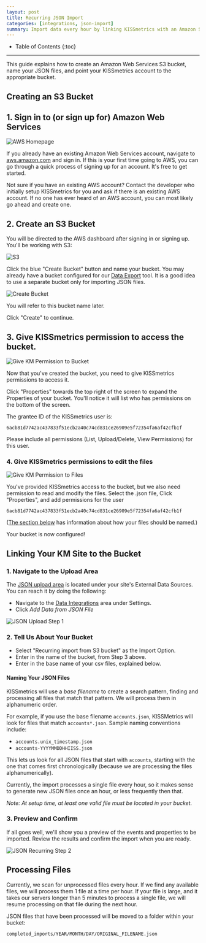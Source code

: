 ```yaml
---
layout: post
title: Recurring JSON Import
categories: [integrations, json-import]
summary: Import data every hour by linking KISSmetrics with an Amazon S3 bucket containing multiple `.json` files.
---
```

* Table of Contents
{:toc}
* * *

This guide explains how to create an Amazon Web Services S3 bucket, name your JSON files, and point your KISSmetrics account to the appropriate bucket.

## Creating an S3 Bucket

## 1. Sign in to (or sign up for) Amazon Web Services
![AWS Homepage][1]

If you already have an existing Amazon Web Services account, navigate to [aws.amazon.com][aws] and sign in. If this is your first time going to AWS, you can go through a quick process of signing up for an account. It's free to get started.

Not sure if you have an existing AWS account? Contact the developer who initially setup KISSmetrics for you and ask if there is an existing AWS account. If no one has ever heard of an AWS account, you can most likely go ahead and create one.

## 2. Create an S3 Bucket

You will be directed to the AWS dashboard after signing in or signing up. You'll be working with S3:

![S3][2]

Click the blue "Create Bucket" button and name your bucket. You may already have a bucket configured for our [Data Export][data] tool. It is a good idea to use a separate bucket only for importing JSON files.

![Create Bucket][3]

You will refer to this bucket name later.

Click "Create" to continue.

## 3. Give KISSmetrics permission to access the bucket.
![Give KM Permission to Bucket][4]

Now that you've created the bucket, you need to give KISSmetrics permissions to access it.

Click "Properties" towards the top right of the screen to expand the Properties of your bucket. You'll notice it will list who has permissions on the bottom of the screen.

The grantee ID of the KISSmetrics user is:

`6acb81d7742ac437833f51ecb2a40c74cd831ce26909e5f72354fa6af42cfb1f`

Please include all permissions (List, Upload/Delete, View Permissions) for this user.

### 4. Give KISSmetrics permissions to edit the files
![Give KM Permission to Files][5]

You've provided KISSmetrics access to the bucket, but we also need permission to read and modify the files. Select the .json file, Click "Properties", and add permissions for the user

`6acb81d7742ac437833f51ecb2a40c74cd831ce26909e5f72354fa6af42cfb1f`

([The section below](/integrations/json-import/recurring-import#naming_your_csv_files) has information about how your files should be named.)

Your bucket is now configured!

## Linking Your KM Site to the Bucket

### 1. Navigate to the Upload Area

The [JSON upload area][json-new] is located under your site's External Data Sources. You can reach it by doing the following:

* Navigate to the [Data Integrations][external-data] area under Settings.
* Click *Add Data from JSON File*

![JSON Upload Step 1][screenshot-1]

### 2. Tell Us About Your Bucket

* Select "Recurring import from S3 bucket" as the Import Option.
* Enter in the name of the bucket, from Step 3 above.
* Enter in the base name of your csv files, explained below.

#### Naming Your JSON Files

KISSmetrics will use a *base filename* to create a search pattern, finding and processing all files that match that pattern. We will process them in alphanumeric order.

For example, if you use the base filename `accounts.json`, KISSMetrics will look for files that match `accounts*.json`. Sample naming conventions include:

* `accounts.unix_timestamp.json`
* `accounts-YYYYMMDDHHIISS.json`

This lets us look for all JSON files that start with `accounts`, starting with the one that comes first chronologically (because we are processing the files alphanumerically).

Currently, the import processes a single file every hour, so it makes sense to generate new JSON files once an hour, or less frequently then that.

*Note: At setup time, at least one valid file must be located in your bucket.*

### 3. Preview and Confirm

If all goes well, we'll show you a preview of the events and properties to be imported. Review the results and confirm the import when you are ready.

![JSON Recurring Step 2][screenshot-2]

## Processing Files

Currently, we scan for unprocessed files every hour. If we find any available files, we will process them 1 file at a time per hour. If your file is large, and it takes our servers longer than 5 minutes to process a single file, we will resume processing on that file during the next hour.

JSON files that have been processed will be moved to a folder within your bucket:

`completed_imports/YEAR/MONTH/DAY/ORIGINAL_FILENAME.json`

[screenshot-1]: http://kissmetrics-support-files.s3.amazonaws.com/assets/integrations/json-import/json-linking-step-5.png
[screenshot-2]: http://kissmetrics-support-files.s3.amazonaws.com/assets/integrations/json-import/json-import-preview.png
[1]: https://s3.amazonaws.com/kissmetrics-support-files/assets/integrations/csv-import/01-recurring-bucket.png
[2]: https://s3.amazonaws.com/kissmetrics-support-files/assets/integrations/csv-import/02-recurring-bucket.png
[3]: https://s3.amazonaws.com/kissmetrics-support-files/assets/integrations/csv-import/03-recurring-bucket.png
[4]: http://kissmetrics-support-files.s3.amazonaws.com/assets/integrations/json-import/json-imports-step-3.png
[5]: http://kissmetrics-support-files.s3.amazonaws.com/assets/integrations/json-import/json-imports-step-4.png

[aws]: https://aws.amazon.com
[settings]: https://app.kissmetrics.com/settings
[external-data]: https://www.kissmetric.com/external_data
[json-new]: https://app.kissmetrics.com/external_data/json.new

[data]: /apis/data
